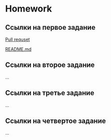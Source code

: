 # Homework

## Ссылки на первое задание
[Pull requset](https://github.com/InfinityExistence/homework/pull/1)

[README.md](https://github.com/InfinityExistence/homework/blob/homework1/homework_1/README.md)
## Ссылки на второе задание
...
## Ссылки на третье задание
...
## Ссылки на четвертое задание
...
